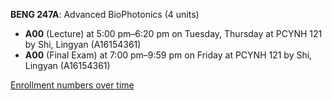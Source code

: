 **BENG 247A**: Advanced BioPhotonics (4 units)

- **A00** (Lecture) at 5:00 pm–6:20 pm on Tuesday, Thursday at PCYNH 121 by Shi, Lingyan (A16154361)
- **A00** (Final Exam) at 7:00 pm–9:59 pm on Friday at PCYNH 121 by Shi, Lingyan (A16154361)

[Enrollment numbers over time](./BENG247A.tsv)
